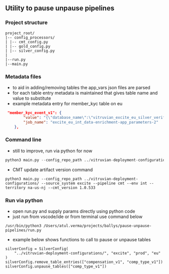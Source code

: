 ## Utility to pause unpause pipelines

### Project structure

```
project_root/
|-- config_processors/
| |-- cmt_config.py
| |-- gold_config.py
| |-- silver_config.py
|
|--run.py
|--main.py
```

### Metadata files

- to aid in adding/removing tables the app_vars json files are parsed
- for each table entry metadata is maintained that gives table name and value to substitute
- example metadata entry for member_kyc table on eu

```json
 "member_kyc_event_v1": {
        "value": "{\"database_name\":\"vitruvian_excite_eu_silver_verification\",\"table_name\":\"member_kyc_event_v1\"}",
        "job_name": "excite_eu_int_data-enrichment-app_parameters-2"
    },
```

### Command line

- still to improve, run via python for now

```python
python3 main.py --config_repo_path ../vitruvian-deployment-configurations/ --source_system excite --pipeline silver --env int --territory  na-us-nj --table_names compensation_v1,member_kyc_event_v1

```

- CMT update artifact version command

```
python3 main.py --config_repo_path ../vitruvian-deployment-configurations/ --source_system excite --pipeline cmt --env int --territory na-us-nj --cmt_version 1.0.533

```

### Run via python

- open run.py and supply params directly using python code
- just run from vscode/ide or from terminal use command below

```
/usr/bin/python3 /Users/atul.verma/projects/ballys/pause-unpause-pipelines/run.py
```

- example below shows functions to call to pause or unpause tables

```
silverConfig = SilverConfig(
    "../vitruvian-deployment-configurations/", "excite", "prod", "eu"
)
silverConfig.remove_table_entries(["compensation_v1", "comp_type_v1"])
silverConfig.unpause_tables(["comp_type_v1"])
```
